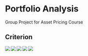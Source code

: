 

# Portfolio Analysis

 Group Project for Asset Pricing Course



## Criterion

<img src='https://img.shields.io/badge/R-v3.6.3-blue.svg?style=flat' align='left' >


<img src='https://img.shields.io/badge/python-v3.7-blue.svg?style=flat' align='left' >


<img src='https://img.shields.io/badge/pandas-v1.2.3-green.svg?style=flat' align='left' >


<img src='https://img.shields.io/badge/numpy-v1.20.1-green.svg?style=flat' align='left' >


<img src='https://img.shields.io/badge/matplotlib-v3.3.4-green.svg?style=flat' align='left' >

